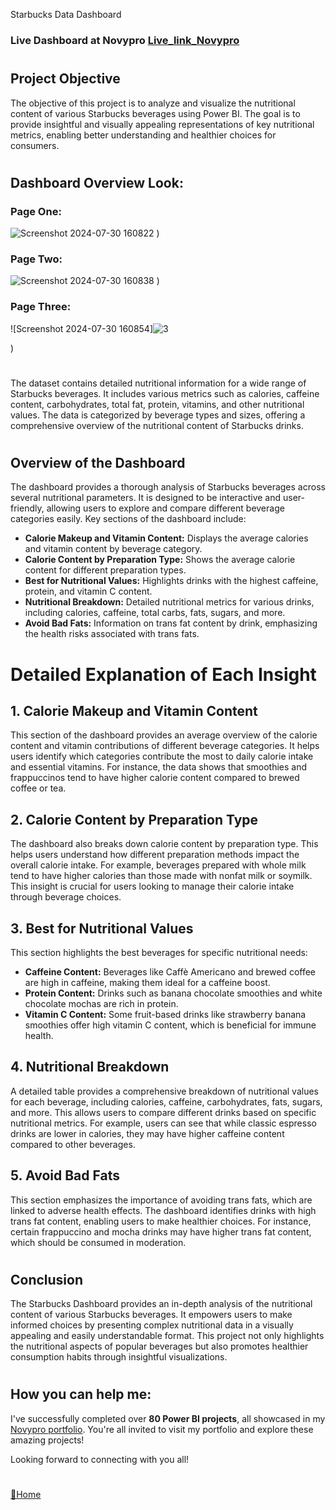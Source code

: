 Starbucks Data Dashboard 

### Live Dashboard at Novypro [Live_link_Novypro]([https://project.novypro.com/3hn2FL](https://www.novypro.com/manage_my_profile/yash-4))

#
## Project Objective

The objective of this project is to analyze and visualize the nutritional content of various Starbucks beverages using Power BI. The goal is to provide insightful and visually appealing representations of key nutritional metrics, enabling better understanding and healthier choices for consumers.
#

## Dashboard Overview Look:
### Page One:

![Screenshot 2024-07-30 160822](![1](https://github.com/user-attachments/assets/7bec6866-0d8b-4be4-abc8-2eda8454da9e)
)
)

### Page Two:
![Screenshot 2024-07-30 160838](![2](https://github.com/user-attachments/assets/0f60f616-7d8e-4d47-b8b5-0324641adc3c)
)
)

### Page Three:
![Screenshot 2024-07-30 160854]![3](https://github.com/user-attachments/assets/a26e05a3-4989-49d9-9a4e-018f2c5c5fd2)

)

#

The dataset contains detailed nutritional information for a wide range of Starbucks beverages. It includes various metrics such as calories, caffeine content, carbohydrates, total fat, protein, vitamins, and other nutritional values. The data is categorized by beverage types and sizes, offering a comprehensive overview of the nutritional content of Starbucks drinks.

#

## Overview of the Dashboard
The dashboard provides a thorough analysis of Starbucks beverages across several nutritional parameters. It is designed to be interactive and user-friendly, allowing users to explore and compare different beverage categories easily. Key sections of the dashboard include:

 * **Calorie Makeup and Vitamin Content:** Displays the average calories and vitamin content by beverage category.
 * **Calorie Content by Preparation Type:** Shows the average calorie content for different preparation types.
 * **Best for Nutritional Values:** Highlights drinks with the highest caffeine, protein, and vitamin C content.
 * **Nutritional Breakdown:** Detailed nutritional metrics for various drinks, including calories, caffeine, total carbs, fats, sugars, and more.
 * **Avoid Bad Fats:** Information on trans fat content by drink, emphasizing the health risks associated with trans fats.

#

# Detailed Explanation of Each Insight
## 1. Calorie Makeup and Vitamin Content
This section of the dashboard provides an average overview of the calorie content and vitamin contributions of different beverage categories. It helps users identify which categories contribute the most to daily calorie intake and essential vitamins. For instance, the data shows that smoothies and frappuccinos tend to have higher calorie content compared to brewed coffee or tea.

## 2. Calorie Content by Preparation Type
The dashboard also breaks down calorie content by preparation type. This helps users understand how different preparation methods impact the overall calorie intake. For example, beverages prepared with whole milk tend to have higher calories than those made with nonfat milk or soymilk. This insight is crucial for users looking to manage their calorie intake through beverage choices.

## 3. Best for Nutritional Values
This section highlights the best beverages for specific nutritional needs:

 * **Caffeine Content:** Beverages like Caffè Americano and brewed coffee are high in caffeine, making them ideal for a caffeine boost.
 * **Protein Content:** Drinks such as banana chocolate smoothies and white chocolate mochas are rich in protein.
 * **Vitamin C Content:** Some fruit-based drinks like strawberry banana smoothies offer high vitamin C content, which is beneficial for immune health.

## 4. Nutritional Breakdown

A detailed table provides a comprehensive breakdown of nutritional values for each beverage, including calories, caffeine, carbohydrates, fats, sugars, and more. This allows users to compare different drinks based on specific nutritional metrics. For example, users can see that while classic espresso drinks are lower in calories, they may have higher caffeine content compared to other beverages.

## 5. Avoid Bad Fats
This section emphasizes the importance of avoiding trans fats, which are linked to adverse health effects. The dashboard identifies drinks with high trans fat content, enabling users to make healthier choices. For instance, certain frappuccino and mocha drinks may have higher trans fat content, which should be consumed in moderation.

#

## Conclusion

The Starbucks Dashboard provides an in-depth analysis of the nutritional content of various Starbucks beverages. It empowers users to make informed choices by presenting complex nutritional data in a visually appealing and easily understandable format. This project not only highlights the nutritional aspects of popular beverages but also promotes healthier consumption habits through insightful visualizations.

#

## How you can help me:

I've successfully completed over **80 Power BI projects**, all showcased in my [Novypro portfolio](https://www.novypro.com/manage_my_profile/yash-4). You're all invited to visit my portfolio and explore these amazing projects!


Looking forward to connecting with you all!

#

[🔁Home](#table-of-contents)


